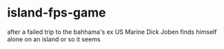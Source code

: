 # island-fps-game
after a failed trip to the bahhama's ex US Marine Dick Joben finds himself alone on an island or so it seems
